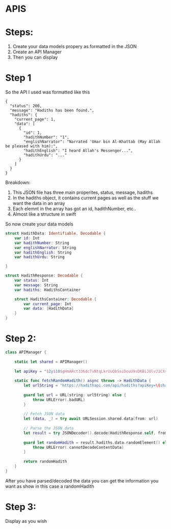
# APIS

# Steps: 

1. Create your data models propery as formatted in the JSON
2. Create an API Manager
3. Then you can display


# Step 1

So the API I used was formatted like this 

```
{
  "status": 200,
  "message": "Hadiths has been found.",
  "hadiths": {
    "current_page": 1,
    "data": [
      {
        "id": 1,
        "hadithNumber": "1",
        "englishNarrator": "Narrated 'Umar bin Al-Khattab (May Allah be pleased with him):",
        "hadithEnglish": "I heard Allah's Messenger...",
        "hadithUrdu": "..."
      }
    ]
  }
}

```

Breakdown:

1. This JSON file has three main properites, status, message, hadiths
2. In the hadiths object, it contains current pages as well as the stuff we want the data in an array
3. Each elemnt in the array has got an id, hadithNumber, etc..
4. Almost like a structure in swift
   
So now create your data models

```swift
struct HadithData: Identifiable, Decodable {
    var id: Int
    var hadithNumber: String
    var englishNarrator: String
    var hadithEnglish: String
    var hadithUrdu: String

}

struct HadithResponse: Decodable {
    var status: Int
    var message: String
    var hadiths: HadithsContainer

    struct HadithsContainer: Decodable {
        var current_page: Int
        var data: [HadithData]
    }
}
```

# Step 2:

```swift
class APIManager {
    
    static let shared = APIManager()
    
    let apiKey = "$2y$10$gHmARct336dcTvNtqLkrUuQbSaiDouU9sDKBiJOlvJ1CXsfOA7z4G"
    
    static func fetchRandomHadith() async throws -> HadithData {
        let urlString = "https://hadithapi.com/api/hadiths?apiKey=\(shared.apiKey)&paginate=1"
        
        guard let url = URL(string: urlString) else {
            throw URLError(.badURL)
        }
        
        // Fetch JSON data
        let (data, _) = try await URLSession.shared.data(from: url)
        
        // Parse the JSON data
        let result = try JSONDecoder().decode(HadithResponse.self, from: data)
        
        guard let randomHadith = result.hadiths.data.randomElement() else {
            throw URLError(.cannotDecodeContentData)
        }
        
        return randomHadith
    }
}
```

After you have parsed/decoded the data you can get the information you want as show in this case a randomHadith

# Step 3:

Display as you wish
